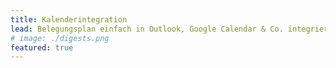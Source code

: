 ```yaml
---
title: Kalenderintegration
lead: Belegungsplan einfach in Outlook, Google Calendar & Co. integrieren
# image: ./digests.png
featured: true
---
```




